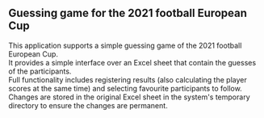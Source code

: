 ## Guessing game for the 2021 football European Cup

This application supports a simple guessing game of the 2021 football European Cup. <br/>
It provides a simple interface over an Excel sheet that contain the guesses of the participants. <br/>
Full functionality includes registering results (also calculating the player scores at the same time) and selecting favourite participants to follow. <br/>
Changes are stored in the original Excel sheet in the system's temporary directory to ensure the changes are permanent. <br/>